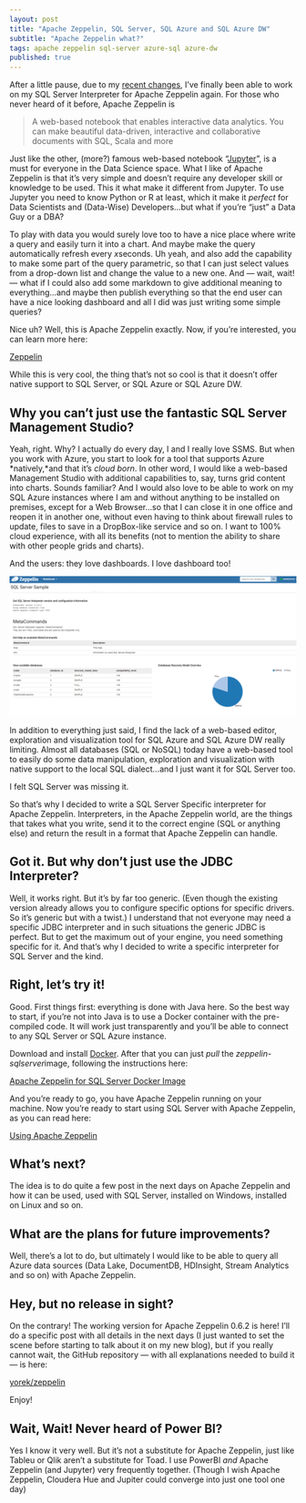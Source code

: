 ```yaml
---
layout: post
title: "Apache Zeppelin, SQL Server, SQL Azure and SQL Azure DW"
subtitle: "Apache Zeppelin what?"
tags: apache zeppelin sql-server azure-sql azure-dw
published: true
---
```

After a little pause, due to my [recent changes](/@mauridb/lets-start-again-86512919f40f), I’ve finally been able to work on my SQL Server Interpreter for Apache Zeppelin again. For those who never heard of it before, Apache Zeppelin is

> A web-based notebook that enables interactive data analytics. You can make beautiful data-driven, interactive and collaborative documents with SQL, Scala and more

Just like the other, (more?) famous web-based notebook “[Jupyter](http://jupyter.org/)”, is a must for everyone in the Data Science space. What I like of Apache Zeppelin is that it’s very simple and doesn’t require any developer skill or knowledge to be used. This it what make it different from Jupyter. To use Jupyter you need to know Python or R at least, which it make it *perfect* for Data Scientists and (Data-Wise) Developers…but what if you’re “just” a Data Guy or a DBA?

To play with data you would surely love too to have a nice place where write a query and easily turn it into a chart. And maybe make the query automatically refresh every *x*seconds. Uh yeah, and also add the capability to make some part of the query parametric, so that I can just select values from a drop-down list and change the value to a new one. And — wait, wait! — what if I could also add some markdown to give additional meaning to everything…and maybe then publish everything so that the end user can have a nice looking dashboard and all I did was just writing some simple queries?

Nice uh? Well, this is Apache Zeppelin exactly. Now, if you’re interested, you can learn more here:

[Zeppelin](https://zeppelin.apache.org/?source=post_page-----1706697bb54----------------------)

While this is very cool, the thing that’s not so cool is that it doesn’t offer native support to SQL Server, or SQL Azure or SQL Azure DW.

## Why you can’t just use the fantastic SQL Server Management Studio?

Yeah, right. Why? I actually do every day, I and I really love SSMS. But when you work with Azure, you start to look for a tool that supports Azure *natively,*and that it’s *cloud born*. In other word, I would like a web-based Management Studio with additional capabilities to, say, turns grid content into charts. Sounds familiar? And I would also love to be able to work on my SQL Azure instances where I am and without anything to be installed on premises, except for a Web Browser…so that I can close it in one office and reopen it in another one, without even having to think about firewall rules to update, files to save in a DropBox-like service and so on. I want to 100% cloud experience, with all its benefits (not to mention the ability to share with other people grids and charts).

And the users: they love dashboards. I love dashboard too! 

![](/public/images/2016-11-28/image-01.png)

In addition to everything just said, I find the lack of a web-based editor, exploration and visualization tool for SQL Azure and SQL Azure DW really limiting. Almost all databases (SQL or NoSQL) today have a web-based tool to easily do some data manipulation, exploration and visualization with native support to the local SQL dialect…and I just want it for SQL Server too.



I felt SQL Server was missing it.

So that’s why I decided to write a SQL Server Specific interpreter for Apache Zeppelin. Interpreters, in the Apache Zeppelin world, are the things that takes what you write, send it to the correct engine (SQL or anything else) and return the result in a format that Apache Zeppelin can handle.

## Got it. But why don’t just use the JDBC Interpreter?

Well, it works right. But it’s by far too generic. (Even though the existing version already allows you to configure specific options for specific drivers. So it’s generic but with a twist.) I understand that not everyone may need a specific JDBC interpreter and in such situations the generic JDBC is perfect. But to get the maximum out of your engine, you need something specific for it. And that’s why I decided to write a specific interpreter for SQL Server and the kind.

## Right, let’s try it!

Good. First things first: everything is done with Java here. So the best way to start, if you’re not into Java is to use a Docker container with the pre-compiled code. It will work just transparently and you’ll be able to connect to any SQL Server or SQL Azure instance.

Download and install [Docker](https://www.docker.com/). After that you can just *pull* the *zeppelin-sqlserver*image, following the instructions here:

[Apache Zeppelin for SQL Server Docker Image](https://hub.docker.com/r/yorek/zeppelin-sqlserver/)

And you’re ready to go, you have Apache Zeppelin running on your machine. Now you’re ready to start using SQL Server with Apache Zeppelin, as you can read here:

[Using Apache Zeppelin](https://github.com/yorek/zeppelin#using-zeppelin)

## What’s next?

The idea is to do quite a few post in the next days on Apache Zeppelin and how it can be used, used with SQL Server, installed on Windows, installed on Linux and so on.

## What are the plans for future improvements?

Well, there’s a lot to do, but ultimately I would like to be able to query all Azure data sources (Data Lake, DocumentDB, HDInsight, Stream Analytics and so on) with Apache Zeppelin.

## Hey, but no release in sight?

On the contrary! The working version for Apache Zeppelin 0.6.2 is here! I’ll do a specific post with all details in the next days (I just wanted to set the scene before starting to talk about it on my new blog), but if you really cannot wait, the GitHub repository — with all explanations needed to build it — is here:

[yorek/zeppelin](https://github.com/yorek/zeppelin?source=post_page-----1706697bb54----------------------)

Enjoy!

## Wait, Wait! Never heard of Power BI?

Yes I know it very well. But it’s not a substitute for Apache Zeppelin, just like Tableu or Qlik aren’t a substitute for Toad. I use PowerBI *and* Apache Zeppelin (and Jupyter) very frequently together. (Though I wish Apache Zeppelin, Cloudera Hue and Jupiter could converge into just one tool one day)

